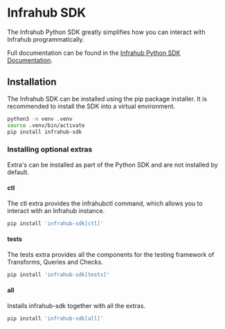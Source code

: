 # Infrahub SDK

The Infrahub Python SDK greatly simplifies how you can interact with Infrahub programmatically.

Full documentation can be found in the [Infrahub Python SDK Documentation](https://docs.infrahub.app/python-sdk/).

## Installation

The Infrahub SDK can be installed using the pip package installer. It is recommended to install the SDK into a virtual environment.

```bash
python3 -m venv .venv
source .venv/bin/activate
pip install infrahub-sdk
```

### Installing optional extras

Extra's can be installed as part of the Python SDK and are not installed by default.

#### ctl

The ctl extra provides the infrahubctl command, which allows you to interact with an Infrahub instance.

```bash
pip install 'infrahub-sdk[ctl]'
```

#### tests

The tests extra provides all the components for the testing framework of Transforms, Queries and Checks.

```bash
pip install 'infrahub-sdk[tests]'
```

#### all

Installs infrahub-sdk together with all the extras.

```bash
pip install 'infrahub-sdk[all]'
```
